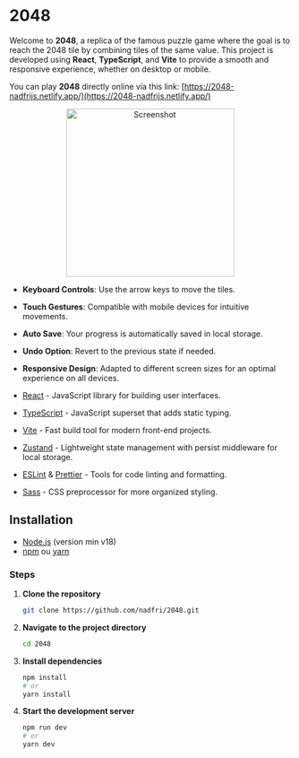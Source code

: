 # 2048

Welcome to **2048**, a replica of the famous puzzle game where the goal is to reach the 2048 tile by combining tiles of the same value. This project is developed using **React**, **TypeScript**, and **Vite** to provide a smooth and responsive experience, whether on desktop or mobile.

You can play **2048** directly online via this link: [https://2048-nadfrijs.netlify.app/](https://2048-nadfrijs.netlify.app/)

<div align="center">
  <img src="https://2048-nadfrijs.netlify.app/screenshot.webp" alt="Screenshot" width="300">
</div>


- **Keyboard Controls**: Use the arrow keys to move the tiles.
- **Touch Gestures**: Compatible with mobile devices for intuitive movements.
- **Auto Save**: Your progress is automatically saved in local storage.
- **Undo Option**: Revert to the previous state if needed.
- **Responsive Design**: Adapted to different screen sizes for an optimal experience on all devices.

- [React](https://reactjs.org/) - JavaScript library for building user interfaces.
- [TypeScript](https://www.typescriptlang.org/) - JavaScript superset that adds static typing.
- [Vite](https://vitejs.dev/) - Fast build tool for modern front-end projects.
- [Zustand](https://github.com/pmndrs/zustand) - Lightweight state management with persist middleware for local storage.
- [ESLint](https://eslint.org/) & [Prettier](https://prettier.io/) - Tools for code linting and formatting.
- [Sass](https://sass-lang.com/) - CSS preprocessor for more organized styling.


## Installation

- [Node.js](https://nodejs.org/) (version min v18)
- [npm](https://www.npmjs.com/) ou [yarn](https://yarnpkg.com/)

### Steps

1. **Clone the repository**

   ```bash
   git clone https://github.com/nadfri/2048.git
   ```

2. **Navigate to the project directory**

   ```bash
   cd 2048
   ```

3. **Install dependencies**

   ```bash
   npm install
   # or
   yarn install
   ```

4. **Start the development server**

   ```bash
   npm run dev
   # or
   yarn dev
   ```
